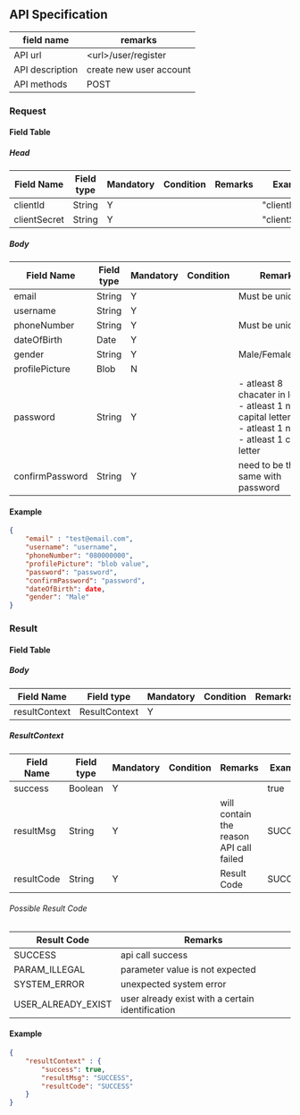## API Specification

| field name      | remarks                 |
| --------------- | ----------------------- |
| API url         | \<url\>/user/register   |
| API description | create new user account |
| API methods     | POST                    |

### Request
#### Field Table

##### Head
| Field Name   | Field type | Mandatory | Condition | Remarks | Example        |
| ------------ | ---------- | --------- | --------- | ------- | -------------- |
| clientId     | String     | Y         |           |         | "clientId"     |
| clientSecret | String     | Y         |           |         | "clientSecret" |

##### Body

| Field Name      | Field type | Mandatory | Condition | Remarks                                                                                                              | Example        |
| --------------- | ---------- | --------- | --------- | -------------------------------------------------------------------------------------------------------------------- | -------------- |
| email           | String     | Y         |           | Must be unique                                                                                                       | test@email.com |
| username        | String     | Y         |           |                                                                                                                      | username       |
| phoneNumber     | String     | Y         |           | Must be unique                                                                                                       | 08000000       |
| dateOfBirth     | Date       | Y         |           |                                                                                                                      |                |
| gender          | String     | Y         |           | Male/Female/Other                                                                                                    |                |
| profilePicture  | Blob       | N         |           |                                                                                                                      | blob value     |
| password        | String     | Y         |           | - atleast 8 chacater in length<br>- atleast 1 non capital letter<br>- atleast 1 number<br>- atleast 1 capital letter | password       |
| confirmPassword | String     | Y         |           | need to be the same with password                                                                                    | password       |

#### Example

```json
{
    "email" : "test@email.com",
    "username": "username",
    "phoneNumber": "080000000",
    "profilePicture": "blob value",
    "password": "password",
    "confirmPassword": "password",
    "dateOfBirth": date,
    "gender": "Male"
}
```

### Result
#### Field Table

##### Body


| Field Name    | Field type    | Mandatory | Condition | Remarks | Example |
| ------------- | ------------- | --------- | --------- | ------- | ------- |
| resultContext | ResultContext | Y         |           |         |         |

##### ResultContext

| Field Name | Field type | Mandatory | Condition | Remarks                                 | Example |
| ---------- | ---------- | --------- | --------- | --------------------------------------- | ------- |
| success    | Boolean    | Y         |           |                                         | true    |
| resultMsg  | String     | Y         |           | will contain the reason API call failed | SUCCESS |
| resultCode | String     | Y         |           | Result Code                             | SUCCESS |

###### Possible Result Code
| Result Code        | Remarks                                          |
| ------------------ | ------------------------------------------------ |
| SUCCESS            | api call success                                 |
| PARAM_ILLEGAL      | parameter value is not expected                  |
| SYSTEM_ERROR       | unexpected system error                          |
| USER_ALREADY_EXIST | user already exist with a certain identification |

#### Example

```json
{
    "resultContext" : {
        "success": true,
        "resultMsg": "SUCCESS",
        "resultCode": "SUCCESS"
    }
}
```